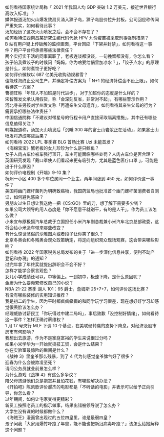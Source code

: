 如何看待国家统计局称「 2021 年我国人均 GDP 突破 1.2 万美元，接近世界银行高收入标准」？  
媒体报道汤加火山爆发致扇贝涌入獐子岛，獐子岛股价拉升封板，公司回应称传闻严重失实，如何看待此事？  
汤加经历了这次火山喷发之后，会不会不存在了？  
如何看待江西南昌某研究生编代码代抢 HPV 九价疫苗被采取刑事强制措施？  
B 站有用户疑上传破解的监控画面，平台回应「下架并封禁」，如何看待这一事件？用户平台将承担哪些法律责任？  
两个实打实干活的同事离职了，老板连谈都没谈，一句挽留都没有，你怎么看？  
孩子陪我煮饺子的时候问「妈妈，你为啥要给锅里加凉水？」，「饺子点水」的原理是什么，如何煮饺子更好吃？  
如何评价微软以 687 亿美元收购动视暴雪？  
佳能珠海终止公司生产，并确定补偿方案为「 N+1 的经济补偿金不设上限」，如何看待这一方案？  
曹德旺称「年轻人不加班是时代进步」，对于加班你的态度是什么样的？  
宋智雅发文承认用假货，称「会深刻反省，非常对不起」，有哪些警示作用？  
河北寻亲男孩刘学州发文称「再遭亲生父母遗弃」，如何看待其亲生父母的行为？需要承担哪些法律责任？  
中国信通院称「不建议对带星号的行程卡用户直接采取隔离措施」，其中还有哪些信息值得关注？  
韩媒报道称，汤加火山喷发后「沉睡 300 年的富士山岩浆正在活动」，如果富士山喷发将造成哪些后果？  
如何看待 2022 LPL 春季赛 BLG 首场比赛 Uzi 未能首发？  
《海绵宝宝》蟹老板的女儿珍珍为什么是只鲸鱼？  
女子人肉占车位被车强行顶开，车主可能面临哪些处罚？人肉占车位是否合理？  
英国研究发现「戴口罩使人们看起来更有吸引力，尤其是蓝色医疗口罩 」，可能是出于什么原因？  
如何评价电视剧《开端》9-10 集？  
杭州一小区 400 多个车位属同一个业主，两年间涨到 450 元，如何评价这一事件？  
美国将幽门螺杆菌列为明确致癌物，我国药监局也批准首个幽门螺杆菌消费者自测证，如何避免感染？  
男朋友过生日想让我送他一把《CS:GO》里的刀，想了解下需要多少钱？  
如果公司大领导的用人态度是「你不愿意干就别干，有的是人干」，作为员工该怎么做？  
小米宣布原极狐汽车总裁于立国担任小米汽车副总裁兼小米汽车北京总部政委，这将会给小米造车带来哪些改变？  
有什么惊世骇俗的沙雕图片或者段子让你笑了很久？  
北京冬奥会和冬残奥会观众政策确定，将定向组织观众现场观赛，这会带来哪些影响？  
如何看待 2022 年国家税务总局发布的关于「进一步深化信息共享，便利不动产登记和办税」的通知？  
过完年拿了年终奖就提出辞职会不会不好？  
怎样才能学会察言观色？  
女儿小学成绩还可以，中等偏上。一到初中，极速下降。是什么原因呢？  
金庸为什么要频繁修改自己的小说？  
NBA 21-22 赛季 湖人 101：95 爵士，詹姆斯 25+7+7，如何评价这场比赛？  
有没有哪些装修的实用知识推荐？  
我是初二的学生，因为平时都疯疯癫癫的和同学玩学习很差，现在想好好学习却感觉很丢脸该怎么办？  
经理威胁讨薪民工「你玩得过中建二局吗」，事后致歉「没控制好情绪」，如何看待这一事件？怎样正确讨薪维权？  
1 月 17 号央行 MLF 下调 10 个基点，在美联储转鹰的态势下降息，对经济及股市房市有何影响？  
我想出去旅游，作为不是家庭富裕的学生来说很过分吗？  
如果小米学华为一开始就搞技工贸，会是什么结果？  
你在实验室最惊险的瞬间是什么？  
《战神 3》里奎爷那么残暴，到了 4 代为何感觉奎爷脾气好了很多？  
迎春为什么会被欺凌至死？  
请问公务员就业前景怎么样？  
为什么游戏《战神 4》有这么多争议？  
陪父母旅游他们总是抱怨并且怕花钱，有哪些解决办法？  
《开拍吧》陈凯歌评价郝杰的电影都是「不听话的电影」并表示可以给予正向引导，你怎么看？  
过年期间，如何让宅家变得更精彩？  
新员工按照老员工的指示做事，结果出错被领导说了怎么办？  
大学生没有课的时候都做什么？  
《海贼王》漫画曾出现过的五位四皇里，谁是最弱四皇？  
孩子问我「大家用爆竹吓跑了年兽，能不能也把新冠病毒吓跑？」该怎么给她解释这个问题？  
